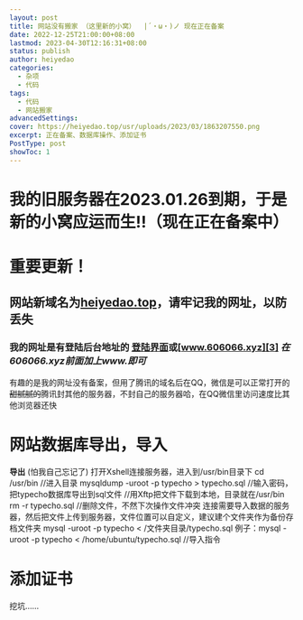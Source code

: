 ```yaml
---
layout: post
title: 网站没有搬家 （这里新的小窝）  |´・ω・)ノ 现在正在备案
date: 2022-12-25T21:00:00+08:00
lastmod: 2023-04-30T12:16:31+08:00
status: publish
author: heiyedao
categories: 
  - 杂项
  - 代码
tags: 
  - 代码
  - 网站搬家
advancedSettings: 
cover: https://heiyedao.top/usr/uploads/2023/03/1863207550.png
excerpt: 正在备案、数据库操作、添加证书
PostType: post
showToc: 1
---
```


# 我的旧服务器在2023.01.26到期，于是新的小窝应运而生!!（现在正在备案中）
# 重要更新！
## 网站新域名为[heiyedao.top][1]，请牢记我的网址，以防丢失
### 我的网址是有登陆后台地址的 [登陆界面][2]或[www.606066.xyz][3]  *在606066.xyz前面加上www.即可*
有趣的是我的网址没有备案，但用了腾讯的域名后在QQ，微信是可以正常打开的
~~甜腻腻的~~腾讯封其他的服务器，不封自己的服务器哈，在QQ微信里访问速度比其他浏览器还快

# 网站数据库导出，导入
**导出**
(怕我自己忘记了)
打开Xshell连接服务器，进入到/usr/bin目录下
    cd /usr/bin
    //进入目录
    mysqldump -uroot -p typecho > typecho.sql
    //输入密码，把typecho数据库导出到sql文件
    //用Xftp把文件下载到本地，目录就在/usr/bin
    rm -r typecho.sql
    //删除文件，不然下次操作文件冲突
连接需要导入数据的服务器，然后把文件上传到服务器，文件位置可以自定义，建议建个文件夹作为备份存档文件夹
    mysql -uroot -p typecho < /文件夹目录/typecho.sql
    例子：mysql -uroot -p typecho < /home/ubuntu/typecho.sql
    //导入指令
# 添加证书
挖坑……

  [1]: https://heiyedao.top/
  [2]: https://heiyedao.top/admin/login.php
  [3]: http://www.606066.xyz
